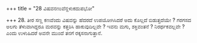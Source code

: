 +++
title = "28 ವಿಷವನಣುವೆನ್ದಳುಕದುಪಭೋ"

+++
28. ತೀರ ಸಣ್ಣ ಕಣವೆಂದು ವಿಷವನ್ನು ಹೆದರದೆ ಉಪಯೋಗಿಸಿದರೆ ಅದು ಕೊಲ್ಲದೆ ಬಿಡುತ್ತದೆಯೇ ? ಗರಗಸದ ಅಲಗು ತೆಳುವಾಗಿದ್ದರೂ ಮರವನ್ನು ಕತ್ತರಿಸಿ ಹಾಕುವುದಿಲ್ಲವೇ ? ಇವನು ಮಗು, ಶಕ್ತಿವಂತನೆ ? ನಿರರ್ಥಕವಲ್ಲವೇ ? ಎಂದು ಉಳುಹಿದರೆ ಅವನೇ ಮುಂದೆ ತನಗೆ ರಕ್ಕಸನಾಗುತ್ತಾನೆ.